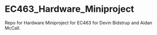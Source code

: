 # EC463_Hardware_Miniproject
Repo for Hardware Miniproject for EC463 for Devin Bidstrup and Aidan McCall.
